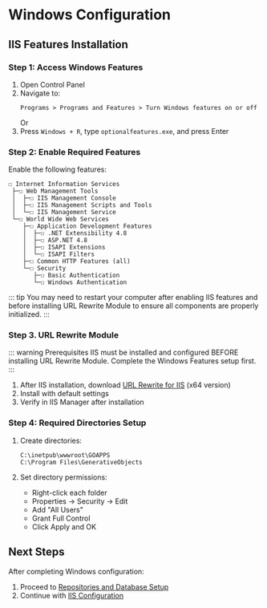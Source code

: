 # Windows Configuration

## IIS Features Installation

### Step 1: Access Windows Features

1. Open Control Panel
2. Navigate to:
   ```
   Programs > Programs and Features > Turn Windows features on or off
   ```
   Or
3. Press `Windows + R`, type `optionalfeatures.exe`, and press Enter

### Step 2: Enable Required Features

Enable the following features:

```
☐ Internet Information Services
 ├─☐ Web Management Tools
 │  ├─☐ IIS Management Console
 │  ├─☐ IIS Management Scripts and Tools
 │  └─☐ IIS Management Service
 └─☐ World Wide Web Services
    ├─☐ Application Development Features
    │  ├─☐ .NET Extensibility 4.8
    │  ├─☐ ASP.NET 4.8
    │  ├─☐ ISAPI Extensions
    │  └─☐ ISAPI Filters
    ├─☐ Common HTTP Features (all)
    └─☐ Security
       ├─☐ Basic Authentication
       └─☐ Windows Authentication
```
::: tip
You may need to restart your computer after enabling IIS features and before installing URL Rewrite Module to ensure all components are properly initialized.
:::


### Step 3. URL Rewrite Module

::: warning Prerequisites
IIS must be installed and configured BEFORE installing URL Rewrite Module. Complete the Windows Features setup first.
:::

1. After IIS installation, download [URL Rewrite for IIS](https://www.iis.net/downloads/microsoft/url-rewrite) (x64 version)
2. Install with default settings
3. Verify in IIS Manager after installation

### Step 4: Required Directories Setup

1. Create directories:
   ```
   C:\inetpub\wwwroot\GOAPPS
   C:\Program Files\GenerativeObjects
   ```

2. Set directory permissions:
   - Right-click each folder
   - Properties → Security → Edit
   - Add "All Users"
   - Grant Full Control
   - Click Apply and OK


## Next Steps

After completing Windows configuration:
1. Proceed to [Repositories and Database Setup](./database.md)
2. Continue with [IIS Configuration](./iis.md)
